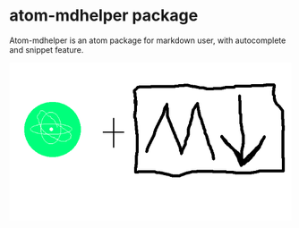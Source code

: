 # atom-mdhelper package

Atom-mdhelper is an atom package for markdown user, with autocomplete and snippet feature.

![alttext](logo.png)
